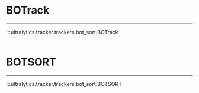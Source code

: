 # BOTrack
---
:::ultralytics.tracker.trackers.bot_sort.BOTrack
<br><br>

# BOTSORT
---
:::ultralytics.tracker.trackers.bot_sort.BOTSORT
<br><br>
